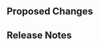 ## Proposed Changes

<!-- Describe the changes proposed in this pull request. -->
<!-- Please provide links to any issue(s) which are expected to be resolved. -->


## Release Notes

<!-- Describe any user facing changes. Use "N/A" if not applicable. -->


<!-- Many thanks! -->
